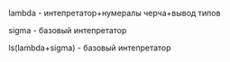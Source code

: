 lambda - интепретатор+нумералы черча+вывод типов


sigma - базовый интепретатор


ls(lambda+sigma) - базовый интепретатор
